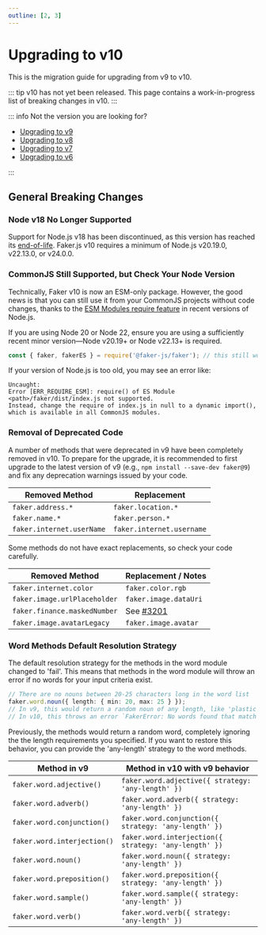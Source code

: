 ```yaml
---
outline: [2, 3]
---
```


# Upgrading to v10

This is the migration guide for upgrading from v9 to v10.

::: tip
v10 has not yet been released. This page contains a work-in-progress list of breaking changes in v10.
:::

::: info Not the version you are looking for?

- [Upgrading to v9](https://v9.fakerjs.dev/guide/upgrading.html)
- [Upgrading to v8](https://v8.fakerjs.dev/guide/upgrading.html)
- [Upgrading to v7](https://v7.fakerjs.dev/guide/upgrading.html)
- [Upgrading to v6](https://v6.fakerjs.dev/migration-guide-v5/)

:::

## General Breaking Changes

### Node v18 No Longer Supported

Support for Node.js v18 has been discontinued, as this version has reached its [end-of-life](https://github.com/nodejs/Release). Faker.js v10 requires a minimum of Node.js v20.19.0, v22.13.0, or v24.0.0.

### CommonJS Still Supported, but Check Your Node Version

Technically, Faker v10 is now an ESM-only package. However, the good news is that you can still use it from your CommonJS projects without code changes, thanks to the [ESM Modules require feature](https://nodejs.org/api/modules.html#loading-ecmascript-modules-using-require) in recent versions of Node.js.

If you are using Node 20 or Node 22, ensure you are using a sufficiently recent minor version—Node v20.19+ or Node v22.13+ is required.

```ts
const { faker, fakerES } = require('@faker-js/faker'); // this still works
```

If your version of Node.js is too old, you may see an error like:

```
Uncaught:
Error [ERR_REQUIRE_ESM]: require() of ES Module <path>/faker/dist/index.js not supported.
Instead, change the require of index.js in null to a dynamic import(), which is available in all CommonJS modules.
```

### Removal of Deprecated Code

A number of methods that were deprecated in v9 have been completely removed in v10. To prepare for the upgrade, it is recommended to first upgrade to the latest version of v9 (e.g., `npm install --save-dev faker@9`) and fix any deprecation warnings issued by your code.

| Removed Method            | Replacement               |
| ------------------------- | ------------------------- |
| `faker.address.*`         | `faker.location.*`        |
| `faker.name.*`            | `faker.person.*`          |
| `faker.internet.userName` | `faker.internet.username` |

Some methods do not have exact replacements, so check your code carefully.

| Removed Method               | Replacement / Notes                                      |
| ---------------------------- | -------------------------------------------------------- |
| `faker.internet.color`       | `faker.color.rgb`                                        |
| `faker.image.urlPlaceholder` | `faker.image.dataUri`                                    |
| `faker.finance.maskedNumber` | See [#3201](https://github.com/faker-js/faker/pull/3201) |
| `faker.image.avatarLegacy`   | `faker.image.avatar`                                     |

### Word Methods Default Resolution Strategy

The default resolution strategy for the methods in the word module changed to 'fail'.
This means that methods in the word module will throw an error if no words for your input criteria exist.

```ts
// There are no nouns between 20-25 characters long in the word list
faker.word.noun({ length: { min: 20, max: 25 } });
// In v9, this would return a random noun of any length, like 'plastic'
// In v10, this throws an error `FakerError: No words found that match the given length.`
```

Previously, the methods would return a random word, completely ignoring the the length requirements you specified.
If you want to restore this behavior, you can provide the 'any-length' strategy to the word methods.

| Method in v9                | Method in v10 with v9 behavior                        |
| --------------------------- | ----------------------------------------------------- |
| `faker.word.adjective()`    | `faker.word.adjective({ strategy: 'any-length' })`    |
| `faker.word.adverb()`       | `faker.word.adverb({ strategy: 'any-length' })`       |
| `faker.word.conjunction()`  | `faker.word.conjunction({ strategy: 'any-length' })`  |
| `faker.word.interjection()` | `faker.word.interjection({ strategy: 'any-length' })` |
| `faker.word.noun()`         | `faker.word.noun({ strategy: 'any-length' })`         |
| `faker.word.preposition()`  | `faker.word.preposition({ strategy: 'any-length' })`  |
| `faker.word.sample()`       | `faker.word.sample({ strategy: 'any-length' })`       |
| `faker.word.verb()`         | `faker.word.verb({ strategy: 'any-length' })`         |
